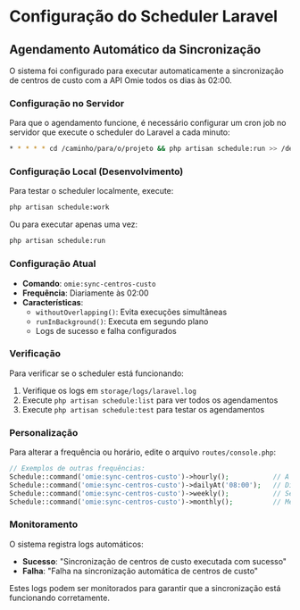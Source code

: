 # Configuração do Scheduler Laravel

## Agendamento Automático da Sincronização

O sistema foi configurado para executar automaticamente a sincronização de centros de custo com a API Omie todos os dias às 02:00.

### Configuração no Servidor

Para que o agendamento funcione, é necessário configurar um cron job no servidor que execute o scheduler do Laravel a cada minuto:

```bash
* * * * * cd /caminho/para/o/projeto && php artisan schedule:run >> /dev/null 2>&1
```

### Configuração Local (Desenvolvimento)

Para testar o scheduler localmente, execute:

```bash
php artisan schedule:work
```

Ou para executar apenas uma vez:

```bash
php artisan schedule:run
```

### Configuração Atual

- **Comando**: `omie:sync-centros-custo`
- **Frequência**: Diariamente às 02:00
- **Características**:
  - `withoutOverlapping()`: Evita execuções simultâneas
  - `runInBackground()`: Executa em segundo plano
  - Logs de sucesso e falha configurados

### Verificação

Para verificar se o scheduler está funcionando:

1. Verifique os logs em `storage/logs/laravel.log`
2. Execute `php artisan schedule:list` para ver todos os agendamentos
3. Execute `php artisan schedule:test` para testar os agendamentos

### Personalização

Para alterar a frequência ou horário, edite o arquivo `routes/console.php`:

```php
// Exemplos de outras frequências:
Schedule::command('omie:sync-centros-custo')->hourly();           // A cada hora
Schedule::command('omie:sync-centros-custo')->dailyAt('08:00');   // Diariamente às 08:00
Schedule::command('omie:sync-centros-custo')->weekly();           // Semanalmente
Schedule::command('omie:sync-centros-custo')->monthly();          // Mensalmente
```

### Monitoramento

O sistema registra logs automáticos:
- **Sucesso**: "Sincronização de centros de custo executada com sucesso"
- **Falha**: "Falha na sincronização automática de centros de custo"

Estes logs podem ser monitorados para garantir que a sincronização está funcionando corretamente.